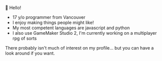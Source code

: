 👋 Hello!

- 17 y/o programmer from Vancouver
- I enjoy making things people might like!
- My most competent languages are javascript and python
- I also use GameMaker Studio 2, I'm currently working on a multiplayer rpg of sorts

There probably isn't much of interest on my profile... but you can have a look around if you want.

</div>

<!---
Jojobinx17/Jojobinx17 is a ✨ special ✨ repository because its `README.md` (this file) appears on your GitHub profile.
You can click the Preview link to take a look at your changes.
--->
